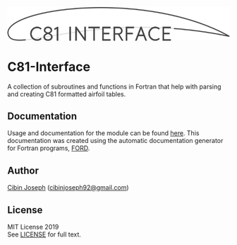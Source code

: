![C81-Interface](media/C81-Interface-logo.png)

# C81-Interface
A collection of subroutines and functions in Fortran that help with parsing and creating C81 formatted airfoil tables.

## Documentation
Usage and documentation for the module can be found [here](https://cibinjoseph.github.io/C81-Interface). This documentation was created using the automatic documentation generator for Fortran programs, [FORD](https://github.com/Fortran-FOSS-Programmers/ford).


## Author
[Cibin Joseph](https://github.com/cibinjoseph) (cibinjoseph92@gmail.com)

## License
MIT License 2019  
See [LICENSE](LICENSE) for full text.
